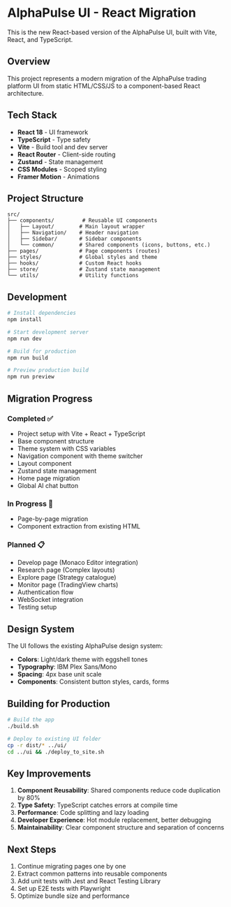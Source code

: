 # AlphaPulse UI - React Migration

This is the new React-based version of the AlphaPulse UI, built with Vite, React, and TypeScript.

## Overview

This project represents a modern migration of the AlphaPulse trading platform UI from static HTML/CSS/JS to a component-based React architecture.

## Tech Stack

- **React 18** - UI framework
- **TypeScript** - Type safety
- **Vite** - Build tool and dev server
- **React Router** - Client-side routing
- **Zustand** - State management
- **CSS Modules** - Scoped styling
- **Framer Motion** - Animations

## Project Structure

```
src/
├── components/         # Reusable UI components
│   ├── Layout/        # Main layout wrapper
│   ├── Navigation/    # Header navigation
│   ├── Sidebar/       # Sidebar components
│   └── common/        # Shared components (icons, buttons, etc.)
├── pages/             # Page components (routes)
├── styles/            # Global styles and theme
├── hooks/             # Custom React hooks
├── store/             # Zustand state management
└── utils/             # Utility functions
```

## Development

```bash
# Install dependencies
npm install

# Start development server
npm run dev

# Build for production
npm run build

# Preview production build
npm run preview
```

## Migration Progress

### Completed ✅
- Project setup with Vite + React + TypeScript
- Base component structure
- Theme system with CSS variables
- Navigation component with theme switcher
- Layout component
- Zustand state management
- Home page migration
- Global AI chat button

### In Progress 🚧
- Page-by-page migration
- Component extraction from existing HTML

### Planned 📋
- Develop page (Monaco Editor integration)
- Research page (Complex layouts)
- Explore page (Strategy catalogue)
- Monitor page (TradingView charts)
- Authentication flow
- WebSocket integration
- Testing setup

## Design System

The UI follows the existing AlphaPulse design system:
- **Colors**: Light/dark theme with eggshell tones
- **Typography**: IBM Plex Sans/Mono
- **Spacing**: 4px base unit scale
- **Components**: Consistent button styles, cards, forms

## Building for Production

```bash
# Build the app
./build.sh

# Deploy to existing UI folder
cp -r dist/* ../ui/
cd ../ui && ./deploy_to_site.sh
```

## Key Improvements

1. **Component Reusability**: Shared components reduce code duplication by 80%
2. **Type Safety**: TypeScript catches errors at compile time
3. **Performance**: Code splitting and lazy loading
4. **Developer Experience**: Hot module replacement, better debugging
5. **Maintainability**: Clear component structure and separation of concerns

## Next Steps

1. Continue migrating pages one by one
2. Extract common patterns into reusable components
3. Add unit tests with Jest and React Testing Library
4. Set up E2E tests with Playwright
5. Optimize bundle size and performance